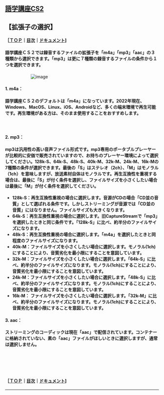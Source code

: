 ## [語学講座CS2](https://csreviser.github.io/CaptureStream2/)  
## 【拡張子の選択】 　　　   
#### ［[ＴＯＰ](./)**｜**[目次](./#目次)**｜**[ドキュメント](./#ドキュメント-1)]
#### 語学講座ＣＳ２では録音するファイルの拡張子を「m4a」「mp3」「aac」の３種類から選択できます。「mp3」は更に７種類の録音するファイルの条件から１つを選択できます。

　　　　　　![image](https://user-images.githubusercontent.com/46049273/206852345-3dd5b52d-e5de-4b52-b15c-8afa2f173fb0.png)

#### 1. m4a：
#### 語学講座ＣＳ２のデフォルトは「m4a」になっています。2022年現在、Windows、MacOS、Linux、iOS、Androidなど、多くの端末環境で再生可能です。再生環境がある方は、そのまま使用することをおすすめします。
　　　　　　        
#### 2. mp3：
#### mp3は汎用性の高い音声ファイル形式です。mp3専用のポータブルプレーヤーが比較的に安価で販売されていますので、お持ちのプレーヤー環境によって選択してください。128k-S、64k-S、48k-S、40k-M、32k-M、24k-M、16k-Mの7種類の条件が選択できます。最後の「S」はステレオ（2ch）、「M」はモノラル（1ch）を意味しますが、放送素材自体はモノラルです。再生互換性を重視する場合は、最後に「S」が付く条件を選択し、ファイルサイズを小さくしたい場合は最後に「M」が付く条件を選択してください。            
* **128k-S：再生互換性重視の場合に選択します。音源がCDの場合「CD並の音質」として選ばれる条件です。しかしストリーミングが音源では「CD並の音質」にはなりません。ファイルサイズも大きくなります。**          
* **64k-S：再生互換性重視の場合に選択します。旧CaptureStreamで「mp3」を選択したときと同じ条件です。「128k-S」に比べ、約半分のファイルサイズになります。**          
* **48k-S：再生互換性重視の場合に選択します。「m4a」を選択したときと同程度のファイルサイズになります。**          
* **40k-M：ファイルサイズを小さくしたい場合に選択します。モノラル(1ch)にすることにより、音質劣化を最小限にすることを意図しています。**          
* **32k-M：ファイルサイズを小さくしたい場合に選択します。「64k-S」に比べ、約半分のファイルサイズになります。モノラル(1ch)にすることにより、音質劣化を最小限にすることを意図しています。**          
* **24k-M：ファイルサイズを小さくしたい場合に選択します。「48k-S」に比べ、約半分のファイルサイズになります。モノラル(1ch)にすることにより、音質劣化を最小限にすることを意図しています。**          
* **16k-M：
    ファイルサイズを小さくしたい場合に選択します。「32k-M」に比べ、約半分のファイルサイズになります。モノラル(1ch)にすることにより、音質劣化を最小限にすることを意図しています。**
　　　　　　        

#### 3. aac：
#### ストリーミングのコーディックは現在「aac」で配信されています。コンテナーに格納されていない、素の「aac」ファイルがほしいときに選択しますが、通常は選択しません。
#### 　　　　　　        
#### 　　　　　　        



#### ［[ＴＯＰ](./)**｜**[目次](./#目次)**｜**[ドキュメント](./#ドキュメント-1)]

*** 
 <link rel="shortcut icon" type="image/x-icon" href="https://avatars.githubusercontent.com/u/46049273?v=4">
 <meta name="twitter:image:src" content="https://avatars.githubusercontent.com/u/46049273?v=4">
